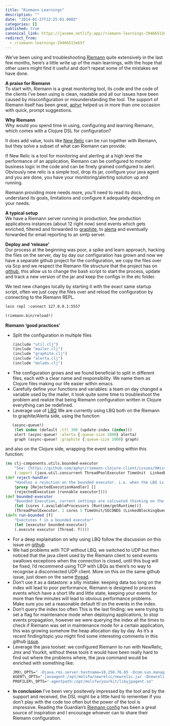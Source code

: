 ```yaml
---
title: "Riemann Learnings"
description: ""
date: "2014-01-27T12:25:01.000Z"
categories: []
published: true
canonical_link: https://javame.netlify.app//riemann-learnings-29466513eb5f
redirect_from:
  - /riemann-learnings-29466513eb5f
---
```


We’ve been using and troubleshooting [Riemann](http://riemann.io/) quite extensively in the last few months, here’s a little write up of the main learnings, with the hope that other users might find it useful and don’t repeat some of the mistakes we have done.

**A praise for Riemann**  
To start with, Riemann is a great monitoring tool, its code and the code of the clients I’ve been using is clean, readable and all our issues have been caused by misconfiguration or misunderstanding the tool. The support of Riemann itself has been great, [aphyr](https://twitter.com/aphyr) helped us in more than one occasion with quick, prompt suggestions.

**Why Riemann**  
Why would you spend time in using, configuring and learning Riemann, which comes with a Clojure DSL for configuration?

It does add value, tools like [New Relic](http://newrelic.com/) can be run together with Riemann, but they solve a subset of what can Riemann can provide.

If New Relic is a tool for monitoring and alerting at a high level the performance of an application, Riemann can be configured to monitor business logic in the code and can be finely grained configured to alert. Obviously new relic is a simple tool, drop its jar, configure your java agent and you are done, you have your monitoring/alerting solution up and running.

Riemann providing more needs more, you’ll need to read its docs, understand its goals, limitations and configure it adequately depending on your needs.

**A typical setup**  
We have a Riemann server running in production, few production applications instances (about 12 right now) send events which gets enriched, filtered and forwarded to [graphite](http://graphite.wikidot.com/), to [alerta](https://github.com/guardian/alerta) and eventually forwarded for email reporting to an smtp server.

**Deploy and ‘release’**  
Our process at the beginning was poor, a spike and learn approach, hacking the files on the server, day by day our configuration has grown and now we have a separate github project for the configuration, we copy the files over via Scp and we respect the Riemann file structure that the project has on [github](https://github.com/aphyr/riemann), this allow us to change the bash script to start the process, update and track a new version of the jar and keep the configs in the etc folder.

We test new changes locally by starting it with the exact same startup script, often we just copy the files over and reload the configuration by connecting to the Riemann REPL.

```bash  
lein repl :connect 127.0.0.1:5557  
```

```clojure  
(riemann.bin/reload!)  
```

**Riemann ‘good practices’**

-   Split the configuration in multiple files  
    ```clojure  
    (include "util.clj")  
    (include "mailer.clj")  
    (include "graphite.clj")  
    (include "alerta.clj")  
    (include "molads.clj")
    ```
-   The configuration grows and we found beneficial to split in different files, each with a clear name and responsibility. We name them as Clojure files making our life easier within emacs.
-   Carefully define your functions and variables: a team on day changed a variable used by the mailer, it took quite some time to troubleshoot the problem and realize that being Riemann configuration written in Clojure everything can be redefined.
-   Leverage use of [LBQ](http://docs.oracle.com/javase/7/docs/api/java/util/concurrent/ThreadPoolExecutor.html) We are currently using LBQ both on the Riemann to graphite/Alerta side, using the function 

```clojure
   (async-queue!)
    (let index (default :ttl 300 (update-index (index)))  
    alert (async-queue! :alerta {:queue-size 1000} alerta)  
    graph (async-queue! :graphite {:queue-size 1000} graph)  
```

and also on the Clojure side, wrapping the event sending within this function:

```clojure
(ns clj-components.utils.bounded-executor  
    "See: [https://github.com/aphyr/riemann-clojure-client/issues/9#issuecomment-32624706](https://github.com/aphyr/riemann-clojure-client/issues/9#issuecomment-32624706) to understand what’s going on here"  
    (:import (java.util.concurrent ThreadPoolExecutor TimeUnit  LinkedBlockingQueue RejectedExecutionHandler)))
(def reject-handler  
    "Handles a rejection on the bounded executor. i.e. when the LBQ is full."  
    (proxy [RejectedExecutionHandler] []  
    (rejectedExecution [runnable executor])))
(def bounded-executor  
    "Bounded Execution, current settings are calcuated thinking on the current volumes of Riemann In Production"  
    (let [cores (.availableProcessors (Runtime/getRuntime))]  
    (ThreadPoolExecutor. 1 cores 5 TimeUnit/SECONDS (LinkedBlockingQueue. 250) reject-handler)))
(defn run-bounded [f]  
    "Exectutes f in a bounded executor"  
    (let [executor bounded-executor]  
    (.execute executor (Thread. f))))
   ```

-   For a deep explaination on why using LBQ follow the discussion on this issue on [github](https://github.com/aphyr/riemann-clojure-client/issues/9#issuecomment-32624706)
-   We had problems with TCP without LBQ, we switched to UDP but then noticed that the java client used by the Riemann client to send events swallows exceptions when the connection is closed, until this bug will be fixed, I’d recommend using TCP with LBQs as there’s no way to recognise a disconnected UDP client. More on this on the same github issue, just down on the same [thread](https://github.com/aphyr/riemann-clojure-client/issues/9#issuecomment-32971989).
-   Don’t use it as a datastore: a silly mistake: keeping data too long on the index will lead to poor performance, Riemann is designed to process events which have a short life and little state, keeping your events for more than few minutes will lead to obvious performance problems. Make sure you set a reasonable default ttl on the events in the index.
-   Don’t query the index too often This is the last finding: we were trying to set a flag for maintenance mode when deploying applications, to stop events propagation, however we were querying the index all the times to check if Riemann was set in maintenance mode for a certain application, this was growing somehow the heap allocation day by day. As it’s a recent finding/topic you might find some interesting comments in this github [issue](https://github.com/aphyr/riemann/issues/312).
-   Leverage the java toolset: we configured Riemann to run with NewRelic, Jmx and Yourkit, without these tools it would have been really hard to find out where the problems where, the java command would be enriched with something like:  
    ```bash
    JMX\_OPTS=" -Djava.rmi.server.hostname=10.250.76.85 -Dcom.sun.management.jmxremote.ssl=false -Dcom.sun.management.jmxremote.authenticate=false -Dcom.sun.management.jmxremote.port=9100 -Dcom.sun.management.jmxremote"  
    AGENT\_OPTS="-javaagent:/opt/molsfw/newrelic/newrelic.jar -Dnewrelic.environment=production"  
    PROFILER\_OPTS="-agentpath:/opt/molsfw/yourkit/libyjpagent.so"  
    ```
-   **In conclusion** I’ve been very positevely impressed by the tool and by the support and received, the DSL might be a little hard to remember if you don’t play with the code too often but the power of the tool is impressive. Reading the Guardian’s [Riemann config](https://github.com/guardian/riemann-config) has been a great source of inspiration and I encourage whoever can to share their Riemann configuration.
